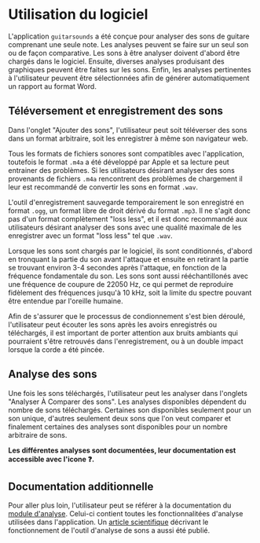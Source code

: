 # Utilisation du logiciel

L'application `guitarsounds` a été conçue pour analyser des sons de guitare comprenant une seule note. Les analyses peuvent se faire sur un seul son ou de façon comparative. Les sons à être analyser doivent d'abord être chargés dans le logiciel. Ensuite, diverses analyses produisant des graphiques peuvent être faites sur les sons. Enfin, les analyses pertinentes à l'utilisateur peuvent être sélectionnées afin de générer automatiquement un rapport au format Word. 

## Téléversement et enregistrement des sons

Dans l'onglet "Ajouter des sons", l'utilisateur peut soit téléverser des sons dans un format arbitraire, soit les enregistrer à même son navigateur web. 

Tous les formats de fichiers sonores sont compatibles avec l'application, toutefois le format `.m4a` a été développé par Apple et sa lecture peut entrainer des problèmes.
Si les utilisateurs désirant analyser des sons provenants de fichiers `.m4a` rencontrent des problèmes de chargement il leur est recommandé de convertir les sons en format `.wav`.

L'outil d'enregistrement sauvegarde temporairement le son enregistré en format `.ogg`, un format libre de droit dérivé du format `.mp3`. 
Il ne s'agit donc pas d'un format complètement "loss less", et il est donc recommandé aux utilisateurs désirant analyser des sons avec une qualité maximale de les enregistrer avec un format "loss less" tel que `.wav`.

Lorsque les sons sont chargés par le logiciel, ils sont conditionnés, d'abord en tronquant la partie du son avant l'attaque et ensuite en retirant la partie se trouvant environ 3-4 secondes après l'attaque, en fonction de la fréquence fondamentale du son. 
Les sons sont aussi rééchantillonés avec une fréquence de coupure de 22050 Hz, ce qui permet de reproduire fidèlement des fréquences jusqu'à 10 kHz, soit la limite du spectre pouvant être entendue par l'oreille humaine. 

Afin de s'assurer que le processus de condionnement s'est bien déroulé, l'utilisateur peut écouter les sons après les avoirs enregistrés ou téléchargés, il est important de porter attention aux bruits ambiants qui pourraient s'être retrouvés dans l'enregistrement, ou à un double impact lorsque la corde a été pincée.

## Analyse des sons 

Une fois les sons téléchargés, l'utilisateur peut les analyser dans l'onglets "Analyser À Comparer des sons". 
Les analyses disponibles dépendent du nombre de sons téléchargés. 
Certaines son disponibles seulement pour un son unique, d'autres seulement deux sons que l'on veut comparer et finalement certaines des analyses sont disponibles pour un nombre arbitraire de sons. 

**Les différentes analyses sont documentées, leur documentation est accessible avec l'icone :question:.**

## Documentation additionnelle

Pour aller plus loin, l'utilisateur peut se référer à la documentation du [module d'analyse](https://olivecha.github.io/guitarsounds/guitarsounds.html).
Celui-ci contient toutes les fonctionnalitées d'analyse utilisées dans l'application.
Un [article scientifique](https://joss.theoj.org/papers/10.21105/joss.04878) décrivant le fonctionnement de l'outil d'analyse de sons a aussi été publié.
